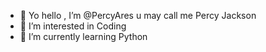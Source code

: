 - :wave: Yo hello , I’m @PercyAres u may call me Percy Jackson
- 👀 I’m interested in Coding
- 🌱 I’m currently learning Python
<!---
PercyAres/PercyAres is a ✨ special ✨ repository because its `README.md` (this file) appears on your GitHub profile.
You can click the Preview link to take a look at your changes.
--->
